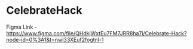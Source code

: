 # CelebrateHack

Figma Link - https://www.figma.com/file/QHdkjWxtEu7FM7JRR8ha7i/Celebrate-Hack?node-id=0%3A1&t=nwI33XEuf2fogtnl-1
